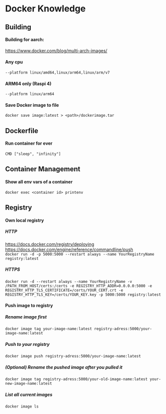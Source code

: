 # Docker Knowledge
## Building
#### Building for aarch:  
https://www.docker.com/blog/multi-arch-images/

#### Any cpu
```--platform linux/amd64,linux/arm64,linux/arm/v7```

#### ARM64 only (Raspi 4)
```--platform linux/arm64```

#### Save Docker image to file
```docker save image:latest > <path>/dockerimage.tar```

## Dockerfile
#### Run container for ever
```CMD ["sleep", "infinity"]```

## Container Management
#### Show all env vars of a container
```docker exec <container id> printenv```

## Registry
#### Own local registry
##### HTTP
https://docs.docker.com/registry/deploying  
https://docs.docker.com/engine/reference/commandline/push  
```docker run -d -p 5000:5000 --restart always --name YourRegistryName registry:latest```

##### HTTPS
```docker run -d --restart always --name YourRegistryName -v /PATH_FROM_HOST/certs:/certs -e REGISTRY_HTTP_ADDR=0.0.0.0:5000 -e REGISTRY_HTTP_TLS_CERTIFICATE=/certs/YOUR_CERT.crt -e REGISTRY_HTTP_TLS_KEY=/certs/YOUR_KEY.key -p 5000:5000 registry:latest```

#### Push image to registry
##### Rename image first
```docker image tag your-image-name:latest registry-adress:5000/your-image-name:latest```

##### Push to your registry
```docker image push registry-adress:5000/your-image-name:latest```

##### (Optional) Rename the pushed image after you pulled it
```docker image tag registry-adress:5000/your-old-image-name:latest your-new-image-name:latest```

##### List all current images
```docker image ls```
